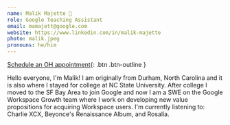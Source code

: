```yaml
---
name: Malik Majette 🌚
role: Google Teaching Assistant
email: mamajett@google.com
website: https://www.linkedin.com/in/malik-majette
photo: malik.jpeg
pronouns: he/him
---
```


[Schedule an OH appointment](https://calendar.app.google/RAtcqj59UpfJ4nKH7){: .btn .btn-outline }

Hello everyone, I'm Malik! I am originally from Durham, North Carolina and it is also where I stayed for college at NC State University. After college I moved to the SF Bay Area to join Google and now I am a SWE on the Google Workspace Growth team where I work on developing new value propositions for acquiring Workspace users. I'm currently listening to: Charlie XCX, Beyonce's Renaissance Album, and Rosalía.